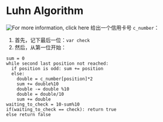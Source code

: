 # Luhn Algorithm
![For more information, click here](https://github.com/Anqi-Wang-aug/My-Tech-Note.git)
给出一个信用卡号 `c_number`：
1. 首先，记下最后一位：`var check`
2. 然后，从第一位开始：
```
sum = 0
while second last position not reached:
  if position is odd: sum += position
  else:
    double = c_number[position]*2
    sum += double%10
    double -= double %10
    double = double/10
    sum += double
waiting_to_check = 10-sum%10
if(waiting_to_check == check): return true
else return false
```
